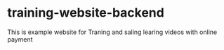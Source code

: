 # training-website-backend
This is example website for Traning and saling learing videos with online payment
